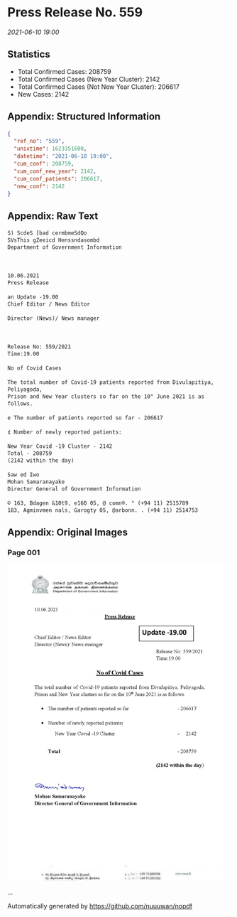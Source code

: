 
# Press Release No. 559
*2021-06-10 19:00*
## Statistics
* Total Confirmed Cases: 208759
* Total Confirmed Cases (New Year Cluster): 2142
* Total Confirmed Cases (Not New Year Cluster): 206617
* New Cases: 2142




## Appendix: Structured Information
```json
{
  "ref_no": "559",
  "unixtime": 1623351600,
  "datetime": "2021-06-10 19:00",
  "cum_conf": 208759,
  "cum_conf_new_year": 2142,
  "cum_conf_patients": 206617,
  "new_conf": 2142
}
```

## Appendix: Raw Text
```text
S) ScdeS [bad cermbmeSdQo
SVsThis gZeeicd Henssndasombd
Department of Government Information

 

10.06.2021
Press Release

an Update -19.00
Chief Editor / News Editor

Director (News)/ News manager

 

Release No: 559/2021
Time:19.00

No of Covid Cases

The total number of Covid-19 patients reported from Divulapitiya, Peliyagoda,
Prison and New Year clusters so far on the 10" June 2021 is as follows.

e The number of patients reported so far - 206617

¢ Number of newly reported patients:

New Year Covid -19 Cluster - 2142
Total - 208759
(2142 within the day)

Saw ed Iwo
Mohan Samaranayake
Director General of Government Information

© 163, Bdagen &10t9, e160 05, @ comn®. ° (+94 11) 2515789
183, Agminvmen nals, Garogty 05, @arbonn. . (+94 11) 2514753

```

## Appendix: Original Images

### Page 001

![page_no](./nopdf.dgigovlk.ref559.page001.jpeg)
        

...

Automatically generated by https://github.com/nuuuwan/nopdf

    
    